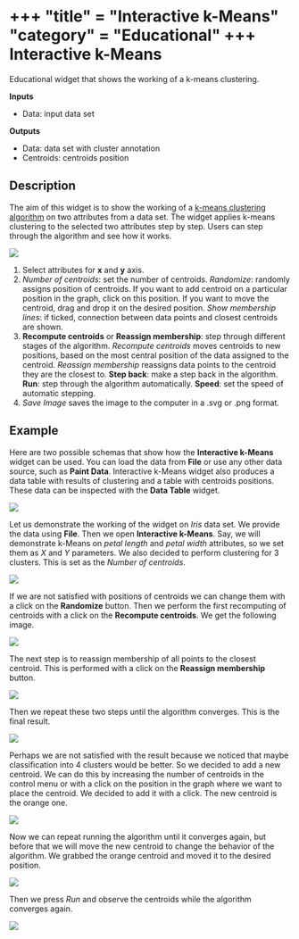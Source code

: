 +++
"title" = "Interactive k-Means"
"category" = "Educational"
+++
Interactive k-Means
===================

Educational widget that shows the working of a k-means clustering.

**Inputs**

- Data: input data set

**Outputs**

- Data: data set with cluster annotation
- Centroids: centroids position

Description
-----------

The aim of this widget is to show the working of a [k-means clustering algorithm](https://en.wikipedia.org/wiki/K-means_clustering) on two attributes from a data set. The widget applies k-means clustering to the selected two attributes step by step. Users can step through the algorithm and see how it works.

![](../images/interactive-kmeans-stamped.png)

1. Select attributes for **x** and **y** axis.
2. *Number of centroids*: set the number of centroids.
   *Randomize*: randomly assigns position of centroids. If you want to add centroid on a particular position in the graph, click on this position. If you want to move the centroid, drag and drop it on the desired position.
   *Show membership lines*: if ticked, connection between data points and closest centroids are shown.
3. **Recompute centroids** or **Reassign membership**: step through different stages of the algorithm. *Recompute centroids* moves centroids to new positions, based on the most central position of the data assigned to the centroid. *Reassign membership* reassigns data points to the centroid they are the closest to.
   **Step back**: make a step back in the algorithm.
   **Run**: step through the algorithm automatically.
   **Speed**: set the speed of automatic stepping.
4. *Save Image* saves the image to the computer in a .svg or .png format.

Example
-------

Here are two possible schemas that show how the **Interactive k-Means** widget can be used. You can load the data from **File** or use any other data source, such as **Paint Data**. Interactive k-Means widget also produces a data table with results of clustering and a table with centroids positions. These data can be inspected with the
**Data Table** widget.

![](../images/interactive-kmeans-input.png)

Let us demonstrate the working of the widget on *Iris* data set. We provide the data using **File**. Then we open **Interactive k-Means**. Say, we will demonstrate k-Means on *petal length* and *petal width* attributes, so we set them as *X* and *Y* parameters. We also decided to perform clustering for 3 clusters. This is set as the *Number of centroids*.

![](../images/interactive-kmeans-step1.png)

If we are not satisfied with positions of centroids we can change them with a click on the **Randomize** button. Then we perform the first recomputing of centroids with a click on the **Recompute centroids**. We get the following image.

![](../images/interactive-kmeans-step2.png)

The next step is to reassign membership of all points to the closest centroid. This is performed with a click on the **Reassign membership** button.

![](../images/interactive-kmeans-step3.png)

Then we repeat these two steps until the algorithm converges. This is the final result.

![](../images/interactive-kmeans-step4.png)

Perhaps we are not satisfied with the result because we noticed that maybe classification into 4 clusters would be better. So we decided to add a new centroid. We can do this by increasing the number of centroids in the control menu or with a click on the position in the graph where we want to place the centroid. We decided to add it with a click. The new centroid is the orange one.

![](../images/interactive-kmeans-step5.png)

Now we can repeat running the algorithm until it converges again, but before that we will move the new centroid to change the behavior of the algorithm. We grabbed the orange centroid and moved it to the desired position.

![](../images/interactive-kmeans-step6.png)

Then we press *Run* and observe the centroids while the algorithm converges again.

![](../images/interactive-kmeans-step7.png)
